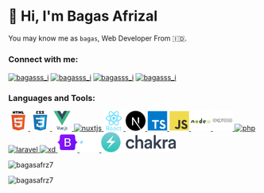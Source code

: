 # 👋 Hi, I'm Bagas Afrizal

You may know me as `bagas`, Web Developer From 🇮🇩.

### Connect with me:

<p align="left">
<a href="https://bagasafrizal.com" target="blank"><img align="center" src="https://img.icons8.com/ios/50/000000/domain.png" alt="bagasss_i" height="50" width="50" /></a>
<a href="https://twitter.com/bagasss_i" target="blank"><img align="center" src="https://raw.githubusercontent.com/rahuldkjain/github-profile-readme-generator/master/src/images/icons/Social/twitter.svg" alt="bagasss_i" height="30" width="40" /></a>
<a href="https://instagram.com/bagasafrizall/" target="blank"><img align="center" src="https://raw.githubusercontent.com/rahuldkjain/github-profile-readme-generator/master/src/images/icons/Social/instagram.svg" alt="bagasss_i" height="30" width="40" /></a>
<a href="https://www.linkedin.com/in/bagas-afrizal/" target="blank"><img align="center" src="https://github.com/rahuldkjain/github-profile-readme-generator/blob/master/src/images/icons/Social/linked-in-alt.svg" alt="bagasss_i" height="30" width="40" /></a>
</p>

<h3 align="left">Languages and Tools:</h3>
<p align="left">
    <a href="https://www.w3.org/html/" target="_blank"> <img src="https://raw.githubusercontent.com/devicons/devicon/master/icons/html5/html5-original-wordmark.svg" alt="html5" width="40" height="40"/> </a>
    <a href="https://www.w3schools.com/css/" target="_blank"> <img src="https://raw.githubusercontent.com/devicons/devicon/master/icons/css3/css3-original-wordmark.svg" alt="css3" width="40" height="40"/> </a>
    <a href="https://vuejs.org/" target="_blank"> <img src="https://raw.githubusercontent.com/devicons/devicon/master/icons/vuejs/vuejs-original-wordmark.svg" alt="vuejs" width="40" height="40"/> </a>
    <a href="https://nuxtjs.org/" target="_blank"> <img src="https://www.vectorlogo.zone/logos/nuxtjs/nuxtjs-icon.svg" alt="nuxtjs" width="40" height="40"/> </a>
    <a href="https://reactjs.org/" target="_blank"> <img src="https://raw.githubusercontent.com/devicons/devicon/master/icons/react/react-original-wordmark.svg" alt="react" width="40" height="40"/> </a>
    <a href="https://nextjs.org/" target="_blank"> <img src="https://raw.githubusercontent.com/devicons/devicon/1119b9f84c0290e0f0b38982099a2bd027a48bf1/icons/nextjs/nextjs-original.svg" alt="nextjs" width="40" height="40"/> </a>
    <a href="https://www.typescriptlang.org/" target="_blank"> <img src="https://raw.githubusercontent.com/devicons/devicon/1119b9f84c0290e0f0b38982099a2bd027a48bf1/icons/typescript/typescript-original.svg" alt="typescript" width="40" height="40"/> </a>
    <a href="https://www.javascript.com/" target="_blank"> <img src="https://raw.githubusercontent.com/devicons/devicon/master/icons/javascript/javascript-original.svg" alt="javascript" width="40" height="40"/> </a>
    <a href="https://nodejs.org" target="_blank"> <img src="https://raw.githubusercontent.com/devicons/devicon/master/icons/nodejs/nodejs-original-wordmark.svg" alt="nodejs" width="40" height="40"/> </a>
    <a href="https://expressjs.com" target="_blank"> <img src="https://raw.githubusercontent.com/devicons/devicon/master/icons/express/express-original-wordmark.svg" alt="express" width="40" height="40"/> </a>
    <a href="https://www.php.net/" target="_blank"> <img src="https://github.com/rahuldkjain/github-profile-readme-generator/blob/master/src/images/icons/ProgrammingLanguages/php.svg" alt="php" width="40" height="40"/> </a>
    <a href="https://laravel.com/" target="_blank"> <img src="https://github.com/rahuldkjain/github-profile-readme-generator/blob/master/src/images/icons/Framework/laravel.svg" alt="laravel" width="40" height="40"/> </a>
    <a href="https://www.adobe.com/products/xd.html" target="_blank"> <img src="https://cdn.worldvectorlogo.com/logos/adobe-xd.svg" alt="xd" width="40" height="40"/> </a>
    <a href="https://getbootstrap.com/" target="_blank"> <img src="https://raw.githubusercontent.com/devicons/devicon/1119b9f84c0290e0f0b38982099a2bd027a48bf1/icons/bootstrap/bootstrap-original.svg" alt="bootstrap" width="40" height="40"/> </a>
    <a href="https://tailwindcss.com/" target="_blank"> <img src="https://raw.githubusercontent.com/devicons/devicon/1119b9f84c0290e0f0b38982099a2bd027a48bf1/icons/tailwindcss/tailwindcss-original-wordmark.svg" alt="tailwindcss" width="40" height="40"/> </a>
    <a href="https://chakra-ui.com/" target="_blank"> <img src="https://raw.githubusercontent.com/chakra-ui/chakra-ui/main/media/logo-colored@2x.png?raw=true" alt="chakra-ui" width="150" height="40"/> </a>
  </p>

<p><img src="https://github-readme-stats.vercel.app/api?username=bagasafrz7&show_icons=true&theme=nightowl&locale=en&count_private=true" alt="bagasafrz7" /></p>

<p><img align="left" src="https://github-readme-stats.vercel.app/api/top-langs?username=bagasafrz7&show_icons=true&locale=en&layout=compact&theme=nightowl" alt="bagasafrz7" /></p>
